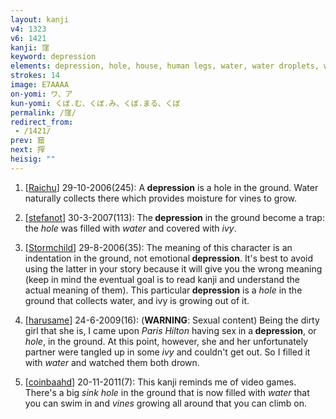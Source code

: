 ```yaml
---
layout: kanji
v4: 1323
v6: 1421
kanji: 窪
keyword: depression
elements: depression, hole, house, human legs, water, water droplets, water pistol, ivy, square jewel, soil, dirt, ground, soil2, dirt2, ground2
strokes: 14
image: E7AAAA
on-yomi: ワ、ア
kun-yomi: くぼ.む、くぼ.み、くぼ.まる、くぼ
permalink: /窪/
redirect_from:
 - /1421/
prev: 窟
next: 搾
heisig: ""
---
```


1) [<a href="http://kanji.koohii.com/profile/Raichu">Raichu</a>] 29-10-2006(245): A<strong> depression</strong> is a hole in the ground. Water naturally collects there which provides moisture for vines to grow.

2) [<a href="http://kanji.koohii.com/profile/stefanot">stefanot</a>] 30-3-2007(113): The<strong> depression</strong> in the ground become a trap: the <em>hole</em> was filled with <em>water</em> and covered with <em>ivy</em>.

3) [<a href="http://kanji.koohii.com/profile/Stormchild">Stormchild</a>] 29-8-2006(35): The meaning of this character is an indentation in the ground, not emotional<strong> depression</strong>. It&#039;s best to avoid using the latter in your story because it will give you the wrong meaning (keep in mind the eventual goal is to read kanji and understand the actual meaning of them). This particular<strong> depression</strong> is a <em>hole</em> in the ground that collects water, and ivy is growing out of it.

4) [<a href="http://kanji.koohii.com/profile/harusame">harusame</a>] 24-6-2009(16): (<strong>WARNING</strong>: Sexual content) Being the dirty girl that she is, I came upon <em>Paris Hilton</em> having sex in a<strong> depression</strong>, or <em>hole</em>, in the ground. At this point, however, she and her unfortunately partner were tangled up in some <em>ivy</em> and couldn&#039;t get out. So I filled it with <em>water</em> and watched them both drown.

5) [<a href="http://kanji.koohii.com/profile/coinbaahd">coinbaahd</a>] 20-11-2011(7): This kanji reminds me of video games. There&#039;s a big <em>sink hole</em> in the ground that is now filled with <em>water</em> that you can swim in and <em>vines</em> growing all around that you can climb on.


